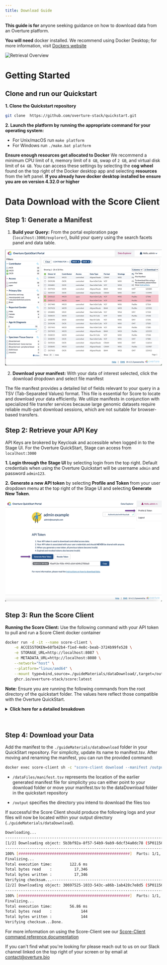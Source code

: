 ```yaml
---
title: Download Guide
---
```


**This guide is for** anyone seeking guidance on how to download data from an Overture platform.

**You will need** docker installed. We recommend using Docker Desktop; for more information, visit [Dockers website](https://www.docker.com/products/docker-desktop/)

![Retrieval Overview](./assets/dataRetrieval.png 'End Goal')

# Getting Started

## Clone and run our Quickstart

**1. Clone the Quickstart repository**

```bash
git clone  https://github.com/overture-stack/quickstart.git
```

**2. Launch the platform by running the appropriate command for your operating system:**

- For Unix/macOS run `make platform`
- For Windows run `./make.bat platform`

<Warning>**Ensure enough resources get allocated to Docker** We recommend a minimum CPU limit of `8`, memory limit of `8 GB`, swap of `2 GB`, and virtual disk limit of `64 GB`. You can access these settings by selecting the **cog wheel** found on the top right of the Docker desktop app and selecting **resources** from the left panel. **If you already have docker desktop installed be ensure you are on version 4.32.0 or higher**</Warning>

# Data Download with the Score Client

## Step 1: Generate a Manifest

1. **Build your Query:** From the portal exploration page (`localhost:3000/explorer`), build your query using the search facets panel and data table.

![Build Query](./assets/buildQueries.png 'Build Query')

2. **Download your manifest:** With your data of interest selected, click the download dropdown and select file manifest

<Note title="Why a Manifest?">The file manifest provides a detailed list of fields relevant to your query in a TSV (Tab-Separated Values) format. This file is essential for Score to locate and download your data efficiently. We utilize manifests in conjunction with specialized file transfer services because large genomic datasets require reliable multi-part download sessions, which are not suitable for browser-based transfers.</Note>

## Step 2: Retrieve your API Key

API Keys are brokered by Keycloak and accessible when logged in to the Stage UI. For the Overture QuickStart, Stage can access from `localhost:3000`

**1. Login through the Stage UI** by selecting login from the top right. Default credentials when using the Overture Quickstart will be username `admin` and password `admin123`.

**2. Generate a new API token** by selecting **Profile and Token** from your user dropdown menu at the top right of the Stage UI and selecting **Generate New Token**.

![Accessing an API Key](../submission/assets/apikeys.png 'Accessing an API Key')

## Step 3: Run the Score Client

**Running the Score Client:** Use the following command with your API token to pull and run a Score Client docker container

```bash
docker run -d -it --name score-client \
    -e ACCESSTOKEN=68fb42b4-f1ed-4e8c-beab-3724b99fe528 \
    -e STORAGE_URL=http://localhost:8087 \
    -e METADATA_URL=http://localhost:8080 \
    --network="host" \
    --platform="linux/amd64" \
    --mount type=bind,source=./guideMaterials/dataDownload/,target=/output \
    ghcr.io/overture-stack/score:latest
```

<Warning>**Note:** Ensure you are running the following commands from the root directory of the quickstart folder. The values here reflect those compatible with the Overture QuickStart.</Warning>

<details>

  <summary><b>Click here for a detailed breakdown</b></summary>

<br></br>

- `-d` runs the container in detached mode, meaning it runs in the background and does not receive input or display output in the terminal

- `-it` combines the `-i` (interactive) and `-t` (allocate a pseudo-TTY) options, allowing you to interact with the container via the terminal

- `-e ACCESSTOKEN=68fb42b4-f1ed-4e8c-beab-3724b99fe528` sets up the score-client with a pre-configured system-wide access token. Alternatively, you can log in through stage found on `localhost:3000/login` with the username `admin` and password `admin123`. From the profile page you can generate your own API key and supply it here

- `-e STORAGE_URL=http://score:8087` is the url for the Score server that the Score-Client will interact with

- `-e METADATA_URL=http://song:8080` is the url for the song server that the score-client will interact with

- `--network="host"` Uses the host network stack inside the container, bypassing the usual network isolation. This means the container shares the network namespace with the host machine

- `--platform="linux/amd64"` Specifies the platform the container should emulate. In this case, it's set to linux/amd64, indicating the container is intended to run on a Linux system with an AMD64 architecture

- `--mount type=bind,source=./guideMaterials/dataDownload,target=/output` mounts the directory and its contents from the host machine to the container. Any changes made to the files in this directory will be reflected locally and in your docker container.

---

</details>
<br></br>

## Step 4: Download your Data

Add the manifest to the `./guideMaterials/dataDownload` folder in your QuickStart repository. For simplicity, update its name to manifest.tsv. After moving and renaming the manifest, you can run the provided command:

```bash
docker exec score-client sh -c "score-client download --manifest /output/manifest.tsv --output-dir /output"
```

- `/dataFiles/manifest.tsv` represents the location of the earlier generated manifest file for simplicity you can either point to your download folder or move your manifest.tsv to the dataDownload folder in the quickstart repository

- `/output` specifies the directory you intend to download the files too

If successful the Score Client should produce the following logs and your files will now be located within your output directory (`./guideMaterials/dataDownload`).

```bash
Downloading...
---------------------------------------------------------------------------------------------------------------------------------------------------------------
[1/2] Downloading object: 5b3bf92a-8f57-54b9-9ab9-6dcf34a0dc78 (SP011501.indel.vcf.gz)
---------------------------------------------------------------------------------------------------------------------------------------------------------------
100% [##################################################]  Parts: 1/1, Checksum: 100%, Write/sec: 177.7K/s, Read/sec: 177.7K/s
Finalizing...
Total execution time:        122.6 ms
Total bytes read    :          17,346
Total bytes written :          17,346
Verifying checksum...---------------------------------------------------------------------------------------------------------------------------------------------------------------
[2/2] Downloading object: 30697525-1033-543c-a86b-1ab428c7e8d5 (SP011501.indel.vcf.gz.tbi)
---------------------------------------------------------------------------------------------------------------------------------------------------------------
100% [##################################################]  Parts: 1/1, Checksum: 100%, Write/sec: 2.9K/s, Read/sec: 2.9K/s
Finalizing...
Total execution time:        56.86 ms
Total bytes read    :             144
Total bytes written :             144
Verifying checksum...Done.
```

For more information on using the Score-Client see our [Score-Client command reference documentation](/documentation/score/user-guide/commands/)

<Note title="Help us make our guides better">If you can't find what you're looking for please reach out to us on our Slack channel linked on the top right of your screen or by email at contact@overture.bio</Note>

